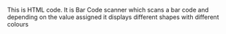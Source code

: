 This  is HTML code.
It is Bar Code scanner which scans a bar code and depending on the value assigned it displays different shapes with different colours
